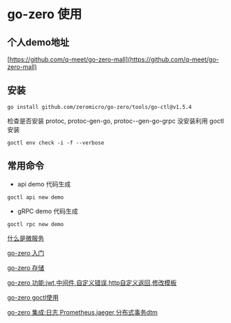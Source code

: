 # go-zero 使用

## 个人demo地址

[https://github.com/q-meet/go-zero-mall](https://github.com/q-meet/go-zero-mall)

## 安装

```shell
go install github.com/zeromicro/go-zero/tools/go-ctl@v1.5.4
```

检查是否安装 protoc, protoc-gen-go, protoc--gen-go-grpc 没安装利用 goctl 安装

```shell
goctl env check -i -f --verbose
```

## 常用命令

- api demo 代码生成

```shell
goctl api new demo
```

- gRPC demo 代码生成
  
```shell
goctl rpc new demo
```

[什么是微服务](./go-zero-md/01/01.md)

[go-zero 入门](./go-zero-md/02/02.md)

[go-zero 存储](./go-zero-md/03/03.md)

[go-zero 功能:jwt,中间件,自定义错误,http自定义返回,修改模板](./go-zero-md/04/04.md)

[go-zero goctl使用](./go-zero-md/05/05.md)

[go-zero 集成:日志,Prometheus,jaeger,分布式事务dtm](./go-zero-md/04/04.md)
